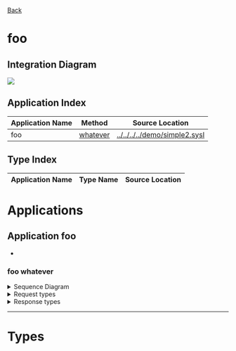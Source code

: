 

[Back](../README.md)


# foo

## Integration Diagram
![](https://plantuml.com/plantuml/svg/~1UDgCZZ5Bn40GHllv5PzLgYj44SlB9QlON40YraioNfRixeJP2IhYVnU9MEULynx3L-s6gWgx-4lhbxvxT6VtNFUkHTEr3eS3sWxdheThd_gh_tJtrzrRwLZCgwqfaWMBZ3SHciB8ACRAOfyBKnbyP2J_WUkxc_jRJ1mkar6PGrwy-eH1qYAPi-6BW9CVvelAciT6eYWUegYFhrCm_hMY8-jcJj4FCm6rghnlfqP3AfBfcuwSnpN5dm000F__dZnQaG00)







## Application Index
| Application Name | Method | Source Location |
----|----|----
foo | [whatever](#foo-whatever) | [../../../../demo/simple2.sysl](../../../../demo/simple2.sysl)|  

## Type Index
| Application Name | Type Name | Source Location |
----|----|----




# Applications





## Application foo

- 





### foo whatever


<details>
<summary>Sequence Diagram</summary>

![](https://plantuml.com/plantuml/svg/~1UDgCZa5Bn30GHk_v5PzxwIbG12zYP1SJn8CRq7ZoK8Psgi6saMIiug-NWgXuohlDy9XvJJMgQL35jtfu2FxQ7TtT8JYBAsyTj8RrEFe0Ps_2oOzQVRMwLUsBK9QtUL9zMYId2RinfHsee6jLUOdBAsMQCTF7BPT2JtmVFncdPwsIA1DZJ0aN6k_F9BnoLiRyNy4OzQWlknRdlnhr4bSIthuC_7VQyp9iFLy1003__sErLGa0)
</details>

<details>
<summary>Request types</summary>

#### Request types

No Request types





</details>
<details>
<summary>Response types</summary>

#### Response types



No Response Types


</details>

---




# Types





<div class="footer">

